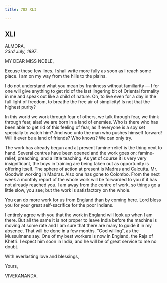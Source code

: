 ```yaml
---
title: 782 XLI

---
```

  

  


## XLI

ALMORA,  
*23rd July, 1897*.

MY DEAR MISS NOBLE,

Excuse these few lines. I shall write more fully as soon as I reach some
place. I am on my way from the hills to the plains.

I do not understand what you mean by frankness without familiarity — I
for one will give anything to get rid of the last lingering bit of
Oriental formality in me and speak out like a child of nature. Oh, to
live even for a day in the full light of freedom, to breathe the free
air of simplicity! Is not that the highest purity?

In this world we work through fear of others, we talk through fear, we
think through fear, alas! we are born in a land of enemies. Who is there
who has been able to get rid of this feeling of fear, as if everyone is
a spy set specially to watch him? And woe unto the man who pushes
himself forward! Will it ever be a land of friends? Who knows? We can
only try.

The work has already begun and at present famine-relief is the thing
next to hand. Several centres have been opened and the work goes on;
famine-relief, preaching, and a little teaching. As yet of course it is
very very insignificant, the boys in training are being taken out as
opportunity is offering itself. The sphere of action at present is
Madras and Calcutta. Mr. Goodwin working in Madras. Also one has gone to
Colombo. From the next week a monthly report of the whole work will be
forwarded to you if it has not already reached you. I am away from the
centre of work, so things go a little slow, you see; but the work is
satisfactory on the whole.

You can do more work for us from England than by coming here. Lord bless
you for your great self-sacrifice for the poor Indians.

I entirely agree with you that the work in England will look up when I
am there. But all the same it is not proper to leave India before the
machine is moving at some rate and I am sure that there are many to
guide it in my absence. That will be done in a few months. "God
willing", as the Mussulmans say. One of my best workers is now in
England, the Raja of Khetri. I expect him soon in India, and he will be
of great service to me no doubt.

With everlasting love and blessings,

Yours,

VIVEKANANDA.